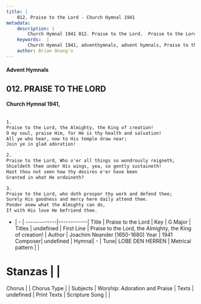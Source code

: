 ```yaml
---
title: |
    012. Praise to the Lord - Church Hymnal 1941
metadata:
    description: |
        Church Hymnal 1941 012. Praise to the Lord.  Praise to the Lord, the Almighty, the King of creation! O my soul, praise Him, for He is thy health and salvation! All ye who hear, now to His temple draw near; Join ye in glad adoration!  
    keywords:  |
        Church Hymnal 1941, adventhymnals, advent hymnals, Praise to the Lord, Praise to the Lord, the Almighty, the King of creation!. 
    author: Brian Onang'o
---
```


#### Advent Hymnals
## 012. PRAISE TO THE LORD
####  Church Hymnal 1941,

```txt

1.
Praise to the Lord, the Almighty, the King of creation!
O my soul, praise Him, for He is thy health and salvation!
All ye who hear, now to His temple draw near;
Join ye in glad adoration!

2.
Praise to the Lord, Who o'er all things so wondrously reigneth,
Shieldeth thee under His wings, yea, so gently sustaineth!
Hast thou not seen how thy desires e'er have been
Granted in what He ordaineth?

3.
Praise to the Lord, who doth prosper thy work and defend thee;
Surely His goodness and mercy here daily attend thee.
Ponder anew what the Almighty can do,
If with His love He befriend thee.


```

- |   -  |
-------------|------------|
Title | Praise to the Lord |
Key | G Major |
Titles | undefined |
First Line | Praise to the Lord, the Almighty, the King of creation! |
Author | Joachim Neander (1650-1680)
Year | 1941
Composer| undefined |
Hymnal|  - |
Tune| LOBE DEN HERREN |
Metrical pattern | |
# Stanzas |  |
Chorus |  |
Chorus Type |  |
Subjects | Worship: Adoration and Praise |
Texts | undefined |
Print Texts | 
Scripture Song |  |
    
